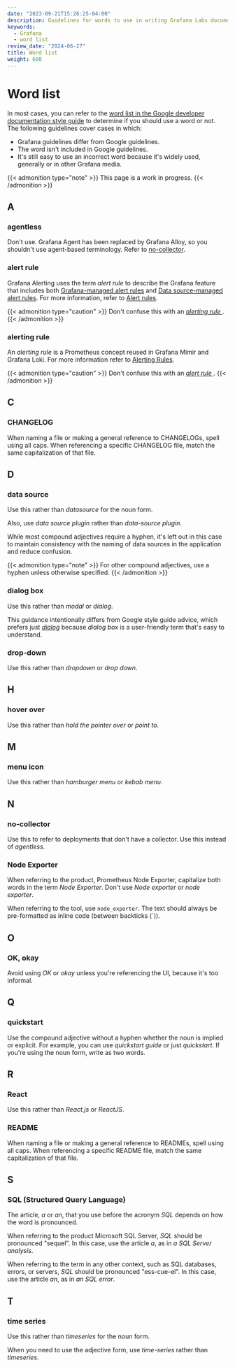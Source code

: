 ```yaml
---
date: "2023-09-21T15:26:25-04:00"
description: Guidelines for words to use in writing Grafana Labs documentation.
keywords:
  - Grafana
  - word list
review_date: "2024-06-27"
title: Word list
weight: 600
---
```


# Word list

In most cases, you can refer to the [word list in the Google developer documentation style guide](https://developers.google.com/style/word-list) to determine if you should use a word or not.
The following guidelines cover cases in which:

- Grafana guidelines differ from Google guidelines.
- The word isn't included in Google guidelines.
- It's still easy to use an incorrect word because it's widely used, generally or in other Grafana media.

{{< admonition type="note" >}}
This page is a work in progress.
{{< /admonition >}}

<!-- vale Grafana.Headings = NO -->
<!-- vale Grafana.Spelling = NO -->
<!-- vale Grafana.WordList = NO -->

## A

<!-- vale Grafana.Agentless = NO -->

### agentless

Don't use.
Grafana Agent has been replaced by Grafana Alloy, so you shouldn't use agent-based terminology.
Refer to [no-collector](#no-collector).

<!-- vale Grafana.Agentless = YES -->

### alert rule

Grafana Alerting uses the term _alert rule_ to describe the Grafana feature that includes both [Grafana-managed alert rules](https://grafana.com/docs/grafana/latest/alerting/fundamentals/alert-rules/alert-rule-types/#grafana-managed-alert-rules) and [Data source-managed alert rules](https://grafana.com/docs/grafana/latest/alerting/fundamentals/alert-rules/alert-rule-types/#data-source-managed-alert-rules).
For more information, refer to [Alert rules](https://grafana.com/docs/grafana/latest/alerting/fundamentals/alert-rules/).

{{< admonition type="caution" >}}
Don't confuse this with an [_alerting rule_ ](#alerting-rule).
{{< /admonition >}}

### alerting rule

An _alerting rule_ is a Prometheus concept reused in Grafana Mimir and Grafana Loki.
For more information refer to [Alerting Rules](https://prometheus.io/docs/prometheus/latest/configuration/alerting_rules/).

{{< admonition type="caution" >}}
Don't confuse this with an [_alert rule_ ](#alert-rule).
{{< /admonition >}}

<!--
## B -->

## C

### CHANGELOG

When naming a file or making a general reference to CHANGELOGs, spell using all caps.
When referencing a specific CHANGELOG file, match the same capitalization of that file.

## D

### data source

Use this rather than _datasource_ for the noun form.

Also, use _data source plugin_ rather than _data-source plugin_.

While most compound adjectives require a hyphen, it's left out in this case to maintain consistency with the naming of data sources in the application and reduce confusion.

{{< admonition type="note" >}}
For other compound adjectives, use a hyphen unless otherwise specified.
{{< /admonition >}}

### dialog box

<!-- vale Grafana.DialogBox = NO -->

Use this rather than _modal_ or _dialog_.

This guidance intentionally differs from Google style guide advice, which prefers just [_dialog_](https://developers.google.com/style/word-list#dialog) because _dialog box_ is a user-friendly term that's easy to understand.

<!-- vale Grafana.YES = NO -->

### drop-down

Use this rather than _dropdown_ or _drop down_.

<!--
## E
## F
## G -->

## H

### hover over

Use this rather than _hold the pointer over_ or _point to_.

<!--
## I
## J
## K
## L
-->

## M

### menu icon

Use this rather than _hamburger menu_ or _kebab menu_.

## N

### no-collector

<!-- vale Grafana.Agentless = NO -->

Use this to refer to deployments that don't have a collector.
Use this instead of _agentless_.

<!-- vale Grafana.Agentless = YES -->

### Node Exporter

<!-- vale Grafana.PrometheusExporters = NO -->
<!-- This is demonstrating improper usage. -->

When referring to the product, Prometheus Node Exporter, capitalize both words in the term _Node Exporter_.
Don't use _Node exporter_ or _node exporter_.

<!-- vale Grafana.PrometheusExporters = YES -->

When referring to the tool, use `node_exporter`.
The text should always be pre-formatted as inline code (between backticks (\`)).

## O

<!-- vale Grafana.OK = NO -->
### OK, okay

Avoid using _OK_ or _okay_ unless you're referencing the UI, because it's too informal.

<!-- vale Grafana.OK = YES -->

<!--
## P -->

## Q

### quickstart

Use the compound adjective without a hyphen whether the noun is implied or explicit.
For example, you can use _quickstart guide_ or just _quickstart_.
If you're using the noun form, write as two words.

## R

### React

<!-- vale Grafana.React = NO -->
<!-- This is demonstrating improper usage. -->

Use this rather than _React.js_ or _ReactJS_.

<!-- vale Grafana.React = YES -->

### README

When naming a file or making a general reference to READMEs, spell using all caps.
When referencing a specific README file, match the same capitalization of that file.

## S

### SQL (Structured Query Language)

The article, _a_ or _an_, that you use before the acronym _SQL_ depends on how the word is pronounced.

When referring to the product Microsoft SQL Server, _SQL_ should be pronounced "sequel".
In this case, use the article _a_, as in _a SQL Server analysis_.

When referring to the term in any other context, such as SQL databases, errors, or servers, _SQL_ should be pronounced "ess-cue-el".
In this case, use the article _an_, as in _an SQL error_.

## T

### time series

Use this rather than _timeseries_ for the noun form.

When you need to use the adjective form, use _time-series_ rather than _timeseries_.

<!--

## U

## V

## W

## X

-->

